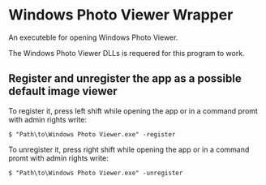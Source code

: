 # Windows Photo Viewer Wrapper

An executeble for opening Windows Photo Viewer.

The Windows Photo Viewer DLLs is requered for this program to work.

## Register and unregister the app as a possible default image viewer
To register it, press left shift while opening the app or in a command promt with admin rights write:
``` shell
$ "Path\to\Windows Photo Viewer.exe" -register
```
To unregister it, press right shift while opening the app or in a command promt with admin rights write:
``` shell
$ "Path\to\Windows Photo Viewer.exe" -unregister
```